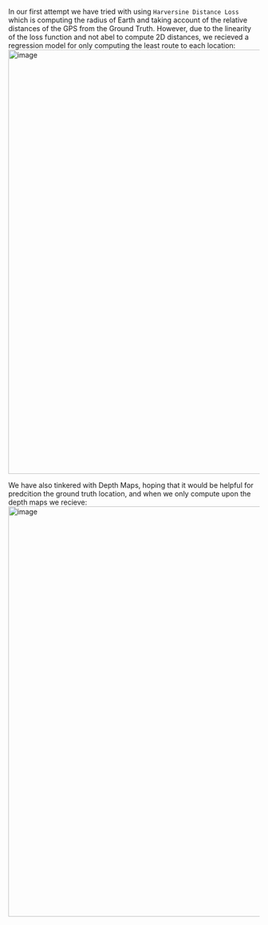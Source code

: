 In our first attempt we have tried with using `Harversine Distance Loss` which is computing the radius of Earth and taking account of the relative distances of the GPS from the Ground Truth. However, due to the linearity of the loss function and not abel to compute 2D distances, we recieved a regression model for only computing the least route to each location: 
<img width="952" height="849" alt="image" src="https://github.com/user-attachments/assets/6cd3807a-7c47-4543-88f6-7fbe5f589a21" />

We have also tinkered with Depth Maps, hoping that it would be helpful for predcition the ground truth location, and when we only compute upon the depth maps we recieve:
<img width="787" height="821" alt="image" src="https://github.com/user-attachments/assets/b92270ef-2c71-4cb7-bf59-e99fce03d45b" />
